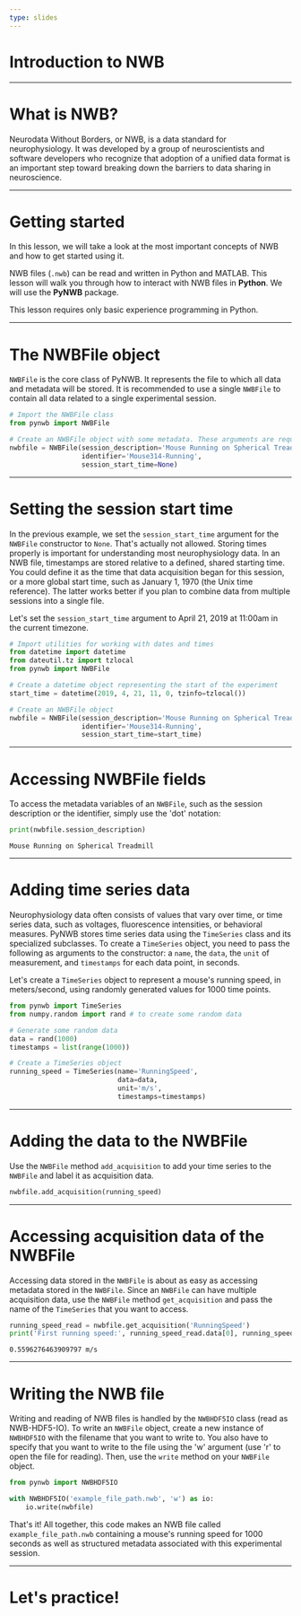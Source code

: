 ```yaml
---
type: slides
---
```


# Introduction to NWB

---

# What is NWB?

Neurodata Without Borders, or NWB, is a data standard for neurophysiology. It was developed by a group of neuroscientists and software developers who recognize that adoption of a unified data format is an important step toward breaking down the barriers to data sharing in neuroscience.

---

# Getting started

In this lesson, we will take a look at the most important concepts of NWB and how to get started using it.

NWB files (`.nwb`) can be read and written in Python and MATLAB. This lesson will walk you through how to interact with NWB files in **Python**. We will use the **PyNWB** package.

This lesson requires only basic experience programming in Python.

---

# The NWBFile object

`NWBFile` is the core class of PyNWB. It represents the file to which all data and metadata will be stored. It is recommended to use a single `NWBFile` to contain all data related to a single experimental session.

```python
# Import the NWBFile class
from pynwb import NWBFile

# Create an NWBFile object with some metadata. These arguments are required
nwbfile = NWBFile(session_description='Mouse Running on Spherical Treadmill',
                  identifier='Mouse314-Running',
                  session_start_time=None)
```

---

# Setting the session start time

In the previous example, we set the `session_start_time` argument for the `NWBFile` constructor to `None`. That's actually not allowed. Storing times properly is important for understanding most neurophysiology data. In an NWB file, timestamps are stored relative to a defined, shared starting time. You could define it as the time that data acquisition began for this session, or a more global start time, such as January 1, 1970 (the Unix time reference). The latter works better if you plan to combine data from multiple sessions into a single file.

Let's set the `session_start_time` argument to April 21, 2019 at 11:00am in the current timezone.

```python
# Import utilities for working with dates and times
from datetime import datetime
from dateutil.tz import tzlocal
from pynwb import NWBFile

# Create a datetime object representing the start of the experiment
start_time = datetime(2019, 4, 21, 11, 0, tzinfo=tzlocal())

# Create an NWBFile object
nwbfile = NWBFile(session_description='Mouse Running on Spherical Treadmill',
                  identifier='Mouse314-Running',
                  session_start_time=start_time)
```

---

# Accessing NWBFile fields

To access the metadata variables of an `NWBFile`, such as the session description or the identifier, simply use the 'dot' notation:

```python
print(nwbfile.session_description)
```
```out
Mouse Running on Spherical Treadmill
```

---

# Adding time series data

Neurophysiology data often consists of values that vary over time, or time series data, such as voltages, fluorescence intensities, or behavioral measures. PyNWB stores time series data using the `TimeSeries` class and its specialized subclasses. To create a `TimeSeries` object, you need to pass the following as arguments to the constructor: a `name`, the `data`, the `unit` of measurement, and `timestamps` for each data point, in seconds.

Let's create a `TimeSeries` object to represent a mouse's running speed, in meters/second, using randomly generated values for 1000 time points.

```python
from pynwb import TimeSeries
from numpy.random import rand # to create some random data

# Generate some random data
data = rand(1000)
timestamps = list(range(1000))

# Create a TimeSeries object
running_speed = TimeSeries(name='RunningSpeed',
                           data=data,
                           unit='m/s',
                           timestamps=timestamps)
```
---

# Adding the data to the NWBFile

Use the `NWBFile` method `add_acquisition` to add your time series to the `NWBFile` and label it as acquisition data.

```python
nwbfile.add_acquisition(running_speed)
```

---

# Accessing acquisition data of the NWBFile

Accessing data stored in the `NWBFile` is about as easy as accessing metadata stored in the `NWBFile`. Since an `NWBFile` can have multiple acquisition data, use the `NWBFile` method `get_acquisition` and pass the name of the `TimeSeries` that you want to access.

```python
running_speed_read = nwbfile.get_acquisition('RunningSpeed')
print('First running speed:', running_speed_read.data[0], running_speed_read.unit)
```
```out
0.5596276463909797 m/s
```

---

# Writing the NWB file

Writing and reading of NWB files is handled by the `NWBHDF5IO` class (read as NWB-HDF5-IO). To write an `NWBFile` object, create a new instance of `NWBHDF5IO` with the filename that you want to write to. You also have to specify that you want to write to the file using the 'w' argument (use 'r' to open the file for reading). Then, use the `write` method on your `NWBFile` object.

```python
from pynwb import NWBHDF5IO

with NWBHDF5IO('example_file_path.nwb', 'w') as io:
    io.write(nwbfile)
```

That's it! All together, this code makes an NWB file called `example_file_path.nwb` containing a mouse's running speed for 1000 seconds as well as structured metadata associated with this experimental session.

---

# Let's practice!
